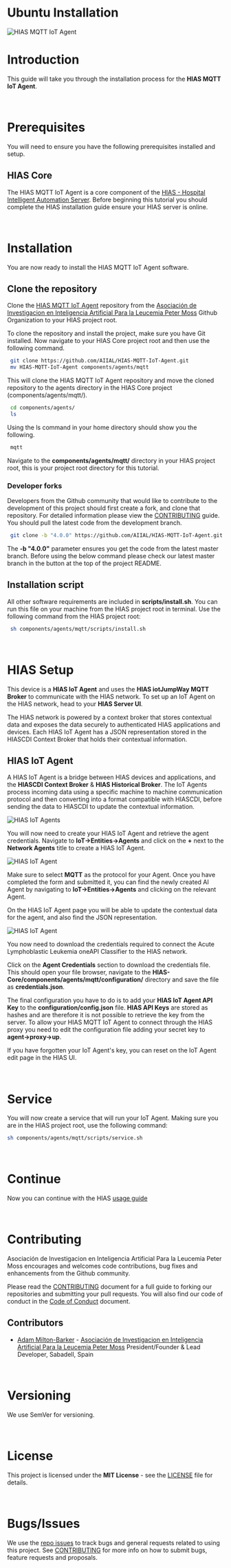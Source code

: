# Ubuntu Installation

![HIAS MQTT IoT Agent](../img/project-banner.jpg)

# Introduction
This guide will take you through the installation process for the **HIAS MQTT IoT Agent**.

&nbsp;

# Prerequisites
You will need to ensure you have the following prerequisites installed and setup.

## HIAS Core

The HIAS MQTT IoT Agent is a core component of the [HIAS - Hospital Intelligent Automation Server](https://github.com/AIIAL/HIAS-Core). Before beginning this tutorial you should complete the HIAS installation guide ensure your HIAS server is online.

&nbsp;

# Installation
You are now ready to install the HIAS MQTT IoT Agent software.

## Clone the repository

Clone the [HIAS MQTT IoT Agent](https://github.com/AIIAL/HIAS-MQTT-IoT-Agent " HIAS MQTT IoT Agent") repository from the [Asociación de Investigacion en Inteligencia Artificial Para la Leucemia Peter Moss](https://github.com/AIIAL "Asociación de Investigacion en Inteligencia Artificial Para la Leucemia Peter Moss") Github Organization to your HIAS project root.

To clone the repository and install the project, make sure you have Git installed. Now navigate to your HIAS Core project root and then use the following command.

``` bash
 git clone https://github.com/AIIAL/HIAS-MQTT-IoT-Agent.git
 mv HIAS-MQTT-IoT-Agent components/agents/mqtt
```

This will clone the HIAS MQTT IoT Agent repository and move the cloned repository to the agents directory in the HIAS Core project (components/agents/mqtt/).

``` bash
 cd components/agents/
 ls
```

Using the ls command in your home directory should show you the following.

``` bash
 mqtt
```

Navigate to the **components/agents/mqtt/** directory in your HIAS project root, this is your project root directory for this tutorial.

### Developer forks

Developers from the Github community that would like to contribute to the development of this project should first create a fork, and clone that repository. For detailed information please view the [CONTRIBUTING](https://github.com/AIIAL/HIAS-MQTT-IoT-Agent/blob/main/CONTRIBUTING.md "CONTRIBUTING") guide. You should pull the latest code from the development branch.

``` bash
 git clone -b "4.0.0" https://github.com/AIIAL/HIAS-MQTT-IoT-Agent.git
```

The **-b "4.0.0"** parameter ensures you get the code from the latest master branch. Before using the below command please check our latest master branch in the button at the top of the project README.

## Installation script

All other software requirements are included in **scripts/install.sh**. You can run this file on your machine from the HIAS project root in terminal. Use the following command from the HIAS project root:

``` bash
 sh components/agents/mqtt/scripts/install.sh
```

&nbsp;

# HIAS Setup

This device is a **HIAS IoT Agent** and uses the **HIAS iotJumpWay MQTT Broker** to communicate with the HIAS network. To set up an IoT Agent on the HIAS network, head to your **HIAS Server UI**.

The HIAS network is powered by a context broker that stores contextual data and exposes the data securely to authenticated HIAS applications and devices. Each HIAS IoT Agent has a JSON representation stored in the HIASCDI Context Broker that holds their contextual information.

## HIAS IoT Agent

A HIAS IoT Agent is a bridge between HIAS devices and applications, and the **HIASCDI Context Broker** & **HIAS Historical Broker**. The IoT Agents process incoming data using a specific machine to machine communication protocol and then converting into a format compatible with HIASCDI, before sending the data to HIASCDI to update the contextual information.

![HIAS IoT Agents](../img/hias-iotjumpway-agents.jpg)

You will now need to create your HIAS IoT Agent and retrieve the agent credentials. Navigate to **IoT->Entities->Agents** and click on the **+** next to the **Network Agents** title to create a HIAS IoT Agent.

![HIAS IoT Agent](../img/create-hias-iotjumpway-agent.jpg)

Make sure to select **MQTT** as the protocol for your Agent. Once you have completed the form and submitted it, you can find the newly created AI Agent by navigating to **IoT->Entities->Agents** and clicking on the relevant Agent.

On the HIAS IoT Agent page you will be able to update the contextual data for the agent, and also find the JSON representation.

![HIAS IoT Agent](../img/edit-hias-iotjumpway-agent.jpg)

You now need to download the credentials required to connect the Acute Lymphoblastic Leukemia oneAPI Classifier to the HIAS network.

Click on the **Agent Credentials** section to download the credentials file. This should open your file browser, navigate to the **HIAS-Core/components/agents/mqtt/configuration/** directory and save the file as **credentials.json**.

The final configuration you have to do is to add your **HIAS IoT Agent API Key** to the **configuration/config.json** file. **HIAS API Keys** are stored as hashes and are therefore it is not possible to retrieve the key from the server. To allow your HIAS MQTT IoT Agent to connect through the HIAS proxy you need to edit the configuration file adding your secret key to **agent->proxy->up**.

If you have forgotten your IoT Agent's key, you can reset on the IoT Agent edit page in the HIAS UI.

&nbsp;

# Service
You will now create a service that will run your IoT Agent. Making sure you are in the HIAS project root, use the following command:

``` bash
sh components/agents/mqtt/scripts/service.sh
```

&nbsp;

# Continue
Now you can continue with the HIAS [usage guide](../usage/ubuntu.md)

&nbsp;

# Contributing
Asociación de Investigacion en Inteligencia Artificial Para la Leucemia Peter Moss encourages and welcomes code contributions, bug fixes and enhancements from the Github community.

Please read the [CONTRIBUTING](https://github.com/AIIAL/HIAS-MQTT-IoT-Agent/blob/main/CONTRIBUTING.md "CONTRIBUTING") document for a full guide to forking our repositories and submitting your pull requests. You will also find our code of conduct in the [Code of Conduct](https://github.com/AIIAL/HIAS-MQTT-IoT-Agent/blob/main/CODE-OF-CONDUCT.md) document.

## Contributors
- [Adam Milton-Barker](https://www.leukemiaairesearch.com/association/volunteers/adam-milton-barker "Adam Milton-Barker") - [Asociación de Investigacion en Inteligencia Artificial Para la Leucemia Peter Moss](https://www.leukemiaresearchassociation.ai "Asociación de Investigacion en Inteligencia Artificial Para la Leucemia Peter Moss") President/Founder & Lead Developer, Sabadell, Spain

&nbsp;

# Versioning
We use SemVer for versioning.

&nbsp;

# License
This project is licensed under the **MIT License** - see the [LICENSE](https://github.com/AIIAL/HIAS-MQTT-IoT-Agent/blob/main/LICENSE "LICENSE") file for details.

&nbsp;

# Bugs/Issues
We use the [repo issues](https://github.com/AIIAL/HIAS-MQTT-IoT-Agent/issues "repo issues") to track bugs and general requests related to using this project. See [CONTRIBUTING](https://github.com/AIIAL/HIAS-MQTT-IoT-Agent/CONTRIBUTING.md "CONTRIBUTING") for more info on how to submit bugs, feature requests and proposals.